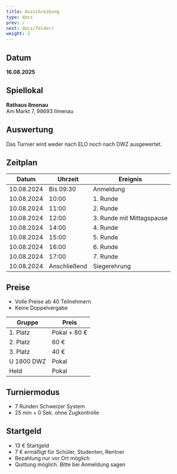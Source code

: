 ```yaml
---
title: Ausschreibung   
type: docs
prev: /
next: docs/folder/
weight: 2
---
```



## Datum
**16.08.2025**

## Spiellokal
**Rathaus Ilmenau**  
Am Markt 7, 98693 Ilmenau

## Auswertung
Das Turnier wird weder nach ELO noch nach DWZ ausgewertet.

## Zeitplan

| Datum      | Uhrzeit     | Ereignis                   |
|------------|-------------|----------------------------|
| 10.08.2024 | Bis 09:30   | Anmeldung                  |
| 10.08.2024 | 10:00       | 1. Runde                   |
| 10.08.2024 | 11:00       | 2. Runde                   |
| 10.08.2024 | 12:00       | 3. Runde mit Mittagspause  |
| 10.08.2024 | 14:00       | 4. Runde                   |
| 10.08.2024 | 15:00       | 5. Runde                   |
| 10.08.2024 | 16:00       | 6. Runde                   |
| 10.08.2024 | 17:00       | 7. Runde                   |
| 10.08.2024 | Anschließend| Siegerehrung               |

## Preise

- Volle Preise ab 40 Teilnehmern
- Keine Doppelvergabe

| Gruppe      | Preis      |
|-------------|------------|
| 1. Platz    | Pokal + 80 € |
| 2. Platz    | 60 €       |
| 3. Platz    | 40 €       |
| U 1800 DWZ  | Pokal      |
| Held        | Pokal      |

## Turniermodus

- 7 Runden Schweizer System
- 25 min + 0 Sek. ohne Zugkontrolle

## Startgeld

- 13 € Startgeld
- 7 € ermäßigt für Schüler, Studenten, Rentner
- Bezahlung nur vor Ort möglich
- Quittung möglich. Bitte bei Anmeldung sagen